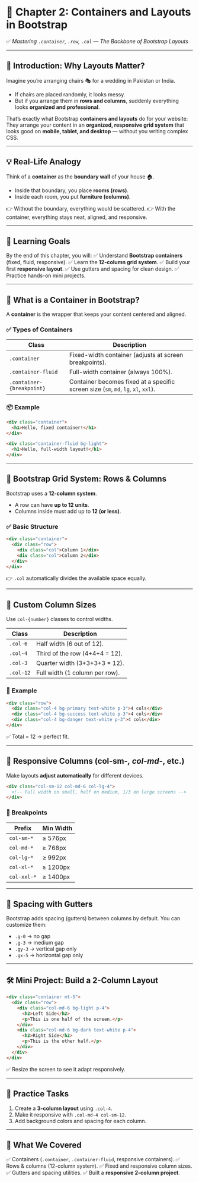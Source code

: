 # 📘 **Chapter 2: Containers and Layouts in Bootstrap**

✅ *Mastering `.container`, `.row`, `.col` — The Backbone of Bootstrap Layouts*

---

## 📖 **Introduction: Why Layouts Matter?**

Imagine you’re arranging chairs 🎭 for a wedding in Pakistan or India.

* If chairs are placed randomly, it looks messy.
* But if you arrange them in **rows and columns**, suddenly everything looks **organized and professional**.

That’s exactly what Bootstrap **containers and layouts** do for your website:
They arrange your content in an **organized, responsive grid system** that looks good on **mobile, tablet, and desktop** — without you writing complex CSS.

---

## 💡 **Real-Life Analogy**

Think of a **container** as the **boundary wall** of your house 🏠.

* Inside that boundary, you place **rooms (rows)**.
* Inside each room, you put **furniture (columns)**.

👉 Without the boundary, everything would be scattered.
👉 With the container, everything stays neat, aligned, and responsive.

---

## 🎯 **Learning Goals**

By the end of this chapter, you will:
✅ Understand **Bootstrap containers** (fixed, fluid, responsive).
✅ Learn the **12-column grid system**.
✅ Build your first **responsive layout**.
✅ Use gutters and spacing for clean design.
✅ Practice hands-on mini projects.

---

## 🧠 **What is a Container in Bootstrap?**

A **container** is the wrapper that keeps your content centered and aligned.

### ✅ Types of Containers

| Class                     | Description                                                                        |
| ------------------------- | ---------------------------------------------------------------------------------- |
| `.container`              | Fixed-width container (adjusts at screen breakpoints).                             |
| `.container-fluid`        | Full-width container (always 100%).                                                |
| `.container-{breakpoint}` | Container becomes fixed at a specific screen size (`sm`, `md`, `lg`, `xl`, `xxl`). |

### 📦 Example

```html
<div class="container">
  <h1>Hello, fixed container!</h1>
</div>

<div class="container-fluid bg-light">
  <h1>Hello, full-width layout!</h1>
</div>
```

---

## 🧱 **Bootstrap Grid System: Rows & Columns**

Bootstrap uses a **12-column system**.

* A row can have **up to 12 units**.
* Columns inside must add up to **12 (or less)**.

### ✅ Basic Structure

```html
<div class="container">
  <div class="row">
    <div class="col">Column 1</div>
    <div class="col">Column 2</div>
  </div>
</div>
```

👉 `.col` automatically divides the available space equally.

---

## 🧮 **Custom Column Sizes**

Use `col-{number}` classes to control widths.

| Class     | Description                    |
| --------- | ------------------------------ |
| `.col-6`  | Half width (6 out of 12).      |
| `.col-4`  | Third of the row (4+4+4 = 12). |
| `.col-3`  | Quarter width (3+3+3+3 = 12).  |
| `.col-12` | Full width (1 column per row). |

### 🎯 Example

```html
<div class="row">
  <div class="col-4 bg-primary text-white p-3">4 cols</div>
  <div class="col-4 bg-success text-white p-3">4 cols</div>
  <div class="col-4 bg-danger text-white p-3">4 cols</div>
</div>
```

✅ Total = 12 → perfect fit.

---

## 📱 **Responsive Columns (col-sm-*, col-md-*, etc.)**

Make layouts **adjust automatically** for different devices.

```html
<div class="col-sm-12 col-md-6 col-lg-4">
  <!-- Full width on small, half on medium, 1/3 on large screens -->
</div>
```

### 📱 Breakpoints

| Prefix      | Min Width |
| ----------- | --------- |
| `col-sm-*`  | ≥ 576px   |
| `col-md-*`  | ≥ 768px   |
| `col-lg-*`  | ≥ 992px   |
| `col-xl-*`  | ≥ 1200px  |
| `col-xxl-*` | ≥ 1400px  |

---

## 🎨 **Spacing with Gutters**

Bootstrap adds spacing (gutters) between columns by default. You can customize them:

* `.g-0` → no gap
* `.g-3` → medium gap
* `.gy-3` → vertical gap only
* `.gx-5` → horizontal gap only

---

## 🛠️ **Mini Project: Build a 2-Column Layout**

```html
<div class="container mt-5">
  <div class="row">
    <div class="col-md-6 bg-light p-4">
      <h2>Left Side</h2>
      <p>This is one half of the screen.</p>
    </div>
    <div class="col-md-6 bg-dark text-white p-4">
      <h2>Right Side</h2>
      <p>This is the other half.</p>
    </div>
  </div>
</div>
```

✅ Resize the screen to see it adapt responsively.

---

## 🧠 **Practice Tasks**

1. Create a **3-column layout** using `.col-4`.
2. Make it responsive with `.col-md-4 col-sm-12`.
3. Add background colors and spacing for each column.

---

## 🎥 **What We Covered**

✅ Containers (`.container`, `.container-fluid`, responsive containers).
✅ Rows & columns (12-column system).
✅ Fixed and responsive column sizes.
✅ Gutters and spacing utilities.
✅ Built a **responsive 2-column project**.
